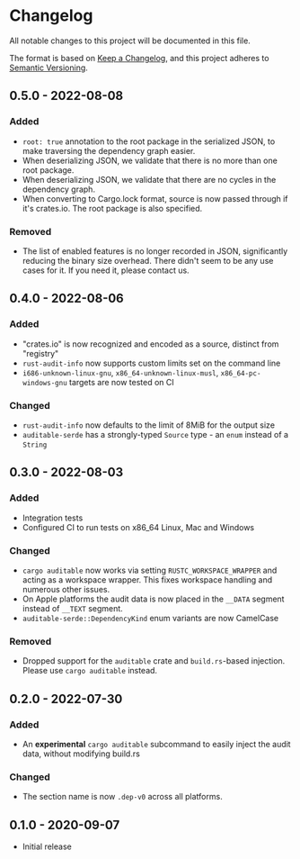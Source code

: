 # Changelog
All notable changes to this project will be documented in this file.

The format is based on [Keep a Changelog](https://keepachangelog.com/en/1.0.0/),
and this project adheres to [Semantic Versioning](https://semver.org/spec/v2.0.0.html).

## 0.5.0 - 2022-08-08

### Added
 - `root: true` annotation to the root package in the serialized JSON, to make traversing the dependency graph easier.
 - When deserializing JSON, we validate that there is no more than one root package.
 - When deserializing JSON, we validate that there are no cycles in the dependency graph.
 - When converting to Cargo.lock format, source is now passed through if it's crates.io. The root package is also specified.

### Removed
 - The list of enabled features is no longer recorded in JSON, significantly reducing the binary size overhead. There didn't seem to be any use cases for it. If you need it, please contact us.

## 0.4.0 - 2022-08-06

### Added
 - "crates.io" is now recognized and encoded as a source, distinct from "registry"
 - `rust-audit-info` now supports custom limits set on the command line
 - `i686-unknown-linux-gnu`, `x86_64-unknown-linux-musl`, `x86_64-pc-windows-gnu` targets are now tested on CI

### Changed
 - `rust-audit-info` now defaults to the limit of 8MiB for the output size
 - `auditable-serde` has a strongly-typed `Source` type - an `enum` instead of a `String`

## 0.3.0 - 2022-08-03

### Added
 - Integration tests
 - Configured CI to run tests on x86_64 Linux, Mac and Windows

### Changed
 - `cargo auditable` now works via setting `RUSTC_WORKSPACE_WRAPPER` and acting as a workspace wrapper. This fixes workspace handling and numerous other issues.
 - On Apple platforms the audit data is now placed in the `__DATA` segment instead of `__TEXT` segment.
 - `auditable-serde::DependencyKind` enum variants are now CamelCase

### Removed
 - Dropped support for the `auditable` crate and `build.rs`-based injection. Please use `cargo auditable` instead.

## 0.2.0 - 2022-07-30
### Added
- An **experimental** `cargo auditable` subcommand to easily inject the audit data, without modifying build.rs

### Changed
- The section name is now `.dep-v0` across all platforms.

## 0.1.0 - 2020-09-07
 - Initial release
